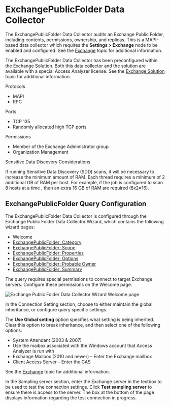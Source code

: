 # ExchangePublicFolder Data Collector

The ExchangePublicFolder Data Collector audits an Exchange Public Folder, including contents,
permissions, ownership, and replicas. This is a MAPI-based data collector which requires the
**Settings > Exchange** node to be enabled and configured. See the
[Exchange](/docs/accessanalyzer/12.0/admin/settings/exchange.md) topic for additional information.

The ExchangePublicFolder Data Collector has been preconfigured within the Exchange Solution. Both
this data collector and the solution are available with a special Access Analyzer license. See the
[Exchange Solution](/docs/accessanalyzer/12.0/solutions/exchange/overview.md) topic for additional information.

Protocols

- MAPI
- RPC

Ports

- TCP 135
- Randomly allocated high TCP ports

Permissions

- Member of the Exchange Administrator group
- Organization Management

Sensitive Data Discovery Considerations

If running Sensitive Data Discovery (SDD) scans, it will be necessary to increase the minimum amount
of RAM. Each thread requires a minimum of 2 additional GB of RAM per host. For example, if the job
is configured to scan 8 hosts at a time , then an extra 16 GB of RAM are required (8x2=16).

## ExchangePublicFolder Query Configuration

The ExchangePublicFolder Data Collector is configured through the Exchange Public Folder Data
Collector Wizard, which contains the following wizard pages:

- Welcome
- [ExchangePublicFolder: Category](/docs/accessanalyzer/12.0/admin/datacollector/exchangepublicfolder/category.md)
- [ExchangePublicFolder: Scope](/docs/accessanalyzer/12.0/admin/datacollector/exchangepublicfolder/scope.md)
- [ExchangePublicFolder: Properties](/docs/accessanalyzer/12.0/admin/datacollector/exchangepublicfolder/properties.md)
- [ExchangePublicFolder: Options](/docs/accessanalyzer/12.0/admin/datacollector/exchangepublicfolder/options.md)
- [ExchangePublicFolder: Probable Owner](/docs/accessanalyzer/12.0/admin/datacollector/exchangepublicfolder/probableowner.md)
- [ExchangePublicFolder: Summary](/docs/accessanalyzer/12.0/admin/datacollector/exchangepublicfolder/summary.md)

The query requires special permissions to connect to target Exchange servers. Configure these
permissions on the Welcome page.

![Exchange Public Folder Data Collector Wizard Welcome page](/img/product_docs/activitymonitor/activitymonitor/install/welcome.webp)

In the Connection Setting section, choose to either maintain the global inheritance, or configure
query specific settings.

The **Use Global setting** option specifies what setting is being inherited. Clear this option to
break inheritance, and then select one of the following options:

- System Attendant (2003 & 2007)
- Use the maibox associated with the Windows account that Access Analyzer is run with
- Exchange Mailbox (2010 and newer) – Enter the Exchange mailbox
- Client Access Server – Enter the CAS

See the [Exchange](/docs/accessanalyzer/12.0/admin/settings/exchange.md) topic for additional information.

In the Sampling server section, enter the Exchange server in the textbox to be used to test the
connection settings. Click **Test sampling server** to ensure there is access to the server. The box
at the bottom of the page displays information regarding the test connection in progress.
